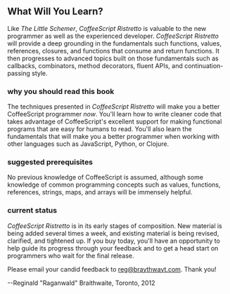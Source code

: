 
## What Will You Learn?

Like *The Little Schemer*, *CoffeeScript Ristretto* is valuable to the new programmer as well as the experienced developer. *CoffeeScript Ristretto* will provide a deep grounding in the fundamentals such functions, values, references, closures, and functions that consume and return functions. It then progresses to advanced topics built on those fundamentals such as callbacks, combinators, method decorators, fluent APIs, and continuation-passing style.

### why you should read this book

The techniques presented in *CoffeeScript Ristretto* will make you a better CoffeeScript programmer *now*. You'll learn how to write cleaner code that takes advantage of CoffeeScript's excellent support for making functional programs that are easy for humans to read. You'll also learn the fundamentals that will make you a better programmer when working with other languages such as JavaScript, Python, or Clojure.

### suggested prerequisites

No previous knowledge of CoffeeScript is assumed, although some knowledge of common programming concepts such as values, functions, references, strings, maps, and arrays will be immensely helpful.

### current status

*CoffeeScript Ristretto* is in its early stages of composition. New material is being added several times a week, and existing material is being revised, clarified, and tightened up. If you buy today, you'll have an opportunity to help guide its progress through your feedback and to get a head start on programmers who wait for the final release.

Please email your candid feedback to [reg@braythwayt.com](mailto:reg@braythwayt.com). Thank you!

--Reginald "Raganwald" Braithwaite, Toronto, 2012